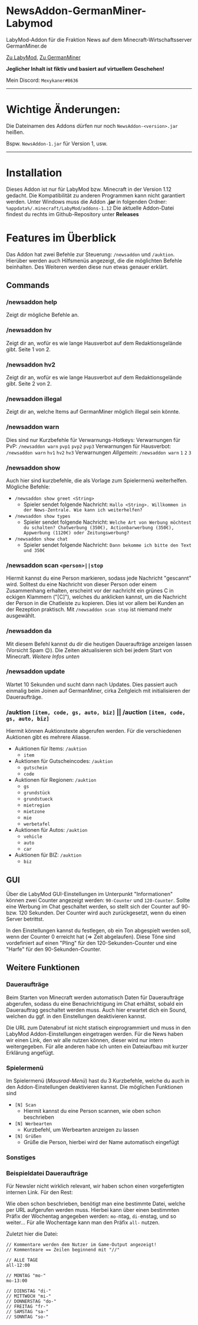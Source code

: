 # NewsAddon-GermanMiner-Labymod
LabyMod-Addon für die Fraktion News auf dem Minecraft-Wirtschaftsserver GermanMiner.de

[Zu LabyMod](https://www.labymod.net/), [Zu GermanMiner](https://www.germanminer.de/)

**Jeglicher Inhalt ist fiktiv und basiert auf virtuellem Geschehen!**

Mein Discord: `Mexykaner#8636`

---
# Wichtige Änderungen: 
Die Dateinamen des Addons dürfen nur noch `NewsAddon-<version>.jar` heißen.

Bspw. `NewsAddon-1.jar` für Version 1, usw.

---
# Installation
Dieses Addon ist nur für LabyMod bzw. Minecraft in der Version 1.12 gedacht. Die Kompatibilität zu anderen Programmen kann nicht garantiert werden.
Unter Windows muss die Addon **.jar** in folgenden Ordner: `%appdata%/.minecraft/LabyMod/addons-1.12`
Die aktuelle Addon-Datei findest du rechts im Github-Repository unter **Releases**

# Features im Überblick
Das Addon hat zwei Befehle zur Steuerung: `/newsaddon` und `/auktion`. Hierüber werden auch Hilfsmenüs angezeigt, die die möglichten Befehle beinhalten.
Des Weiteren werden diese nun etwas genauer erklärt.

## Commands
### /newsaddon help
Zeigt dir mögliche Befehle an.

### /newsaddon hv
Zeigt dir an, wofür es wie lange Hausverbot auf dem Redaktionsgelände gibt. Seite 1 von 2.

### /newsaddon hv2
Zeigt dir an, wofür es wie lange Hausverbot auf dem Redaktionsgelände gibt. Seite 2 von 2.

### /newsaddon illegal
Zeigt dir an, welche Items auf GermanMiner möglich illegal sein könnte.

### /newsaddon warn
Dies sind nur Kurzbefehle für Verwarnungs-Hotkeys:
Verwarnungen für PvP: `/newsaddon warn` `pvp1` `pvp2` `pvp3`
Verwarnungen für Hausverbot: `/newsaddon warn` `hv1` `hv2` `hv3`
Verwarnungen _Allgemein_: `/newsaddon warn` `1` `2` `3`

### /newsaddon show
Auch hier sind kurzbefehle, die als Vorlage zum Spielermenü weiterhelfen. Mögliche Befehle:
- `/newsaddon show greet <String>`
  - Spieler sendet folgende Nachricht: `Hallo <String>. Willkommen in der News-Zentrale. Wie kann ich weiterhelfen?`
- `/newsaddon show types`
  - Spieler sendet folgende Nachricht: `Welche Art von Werbung möchtest du schalten? Chatwerbung (350€), Actionbarwerbung (350€), Appwerbung (1120€) oder Zeitungswerbung?`
- `/newsaddon show chat`
  - Spieler sendet folgende Nachricht: `Dann bekomme ich bitte den Text und 350€`

### /newsaddon scan `<person>||stop`
Hiermit kannst du eine Person markieren, sodass jede Nachricht "gescannt" wird. Solltest du eine Nachricht von dieser Person oder einem Zusammenhang erhalten, erscheint vor der nachricht ein grünes C in eckigen Klammern ("[C]"), welches du anklicken kannst, um die Nachricht der Person in die Chatleiste zu kopieren. Dies ist vor allem bei Kunden an der Rezeption praktisch.
Mit `/newsaddon scan stop` ist niemand mehr ausgewählt.

### /newsaddon da
Mit diesem Befehl kannst du dir die heutigen Daueraufträge anzeigen lassen (Vorsicht Spam :wink:).
Die Zeiten aktualisieren sich bei jedem Start von Minecraft. _Weitere Infos unten_

### /newsaddon update
Wartet 10 Sekunden und sucht dann nach Updates.
Dies passiert auch einmalig beim Joinen auf GermanMiner, cirka Zeitgleich mit initialisieren der Daueraufträge.

### /auktion `[item, code, gs, auto, biz]` || /auction `[item, code, gs, auto, biz]`
Hiermit können Auktionstexte abgerufen werden. Für die verschiedenen Auktionen gibt es mehrere Aliasse.
- Auktionen für Items: `/auktion `
  - `item`
- Auktionen für Gutscheincodes: `/auktion `
  - `gutschein`
  - `code`
- Auktionen für Regionen: `/auktion `
  - `gs`
  - `grundstück`
  - `grundstueck`
  - `mietregion`
  - `mietzone`
  - `mie`
  - `werbetafel`
- Auktionen für Autos: `/auktion `
  - `vehicle`
  - `auto`
  - `car`
- Auktionen für BIZ: `/auktion `
  - `biz`

## GUI
Über die LabyMod GUI-Einstellungen im Unterpunkt "Informationen" können zwei Counter angezeigt werden: ```90-Counter``` und ```120-Counter```.
Sollte eine Werbung im Chat geschaltet werden, so stellt sich der Counter auf 90- bzw. 120 Sekunden.
Der Counter wird auch zurückgesetzt, wenn du einen Server betrittst.

In den Einstellungen kannst du festlegen, ob ein Ton abgespielt werden soll, wenn der Counter 0 erreicht hat (=> Zeit abgelaufen).
Diese Töne sind vordefiniert auf einen "Pling" für den 120-Sekunden-Counter und eine "Harfe" für den 90-Sekunden-Counter.

## Weitere Funktionen
### Daueraufträge
Beim Starten von Minecraft werden automatisch Daten für Daueraufträge abgerufen, sodass du eine Benachrichtigung im Chat erhältst, sobald ein Dauerauftrag geschaltet werden muss.
Auch hier erwartet dich ein Sound, welchen du ggf. in den Einstellungen deaktivieren kannst.

Die URL zum Datenabruf ist nicht statisch einprogrammiert und muss in den LabyMod Addon-Einstellungen eingetragen werden.
Für die News haben wir einen Link, den wir alle nutzen können, dieser wird nur intern weitergegeben.
Für alle anderen habe ich unten ein Dateiaufbau mit kurzer Erklärung angefügt.


### Spielermenü
Im Spielermenü (_Mausrad-Menü_) hast du 3 Kurzbefehle, welche du auch in den Addon-Einstellungen deaktivieren kannst. Die möglichen Funktionen sind
- `[N] Scan`
  - Hiermit kannst du eine Person scannen, wie oben schon beschrieben
- `[N] Werbearten`
  - Kurzbefehl, um Werbearten anzeigen zu lassen
- `[N] Grüßen`
  - Grüße die Person, hierbei wird der Name automatisch eingefügt


### Sonstiges
### Beispieldatei Daueraufträge
Für Newsler nicht wirklich relevant, wir haben schon einen vorgefertigten internen Link. Für den Rest:

Wie oben schon beschrieben, benötigt man eine bestimmte Datei, welche per URL aufgerufen werden muss.
Hierbei kann über einen bestimmten Präfix der Wochentag angegeben werden: `mo-`ntag, `di-`enstag, und so weiter...
Für alle Wochentage kann man den Präfix `all-` nutzen.

Zuletzt hier die Datei:
```
// Kommentare werden dem Nutzer im Game-Output angezeigt!
// Kommenteare == Zeilen beginnend mit "//"

// ALLE TAGE
all-12:00

// MONTAG "mo-"
mo-13:00

// DIENSTAG "di-"
// MITTWOCH "mi-"
// DONNERSTAG "do-"
// FREITAG "fr-"
// SAMSTAG "sa-"
// SONNTAG "so-"
```
